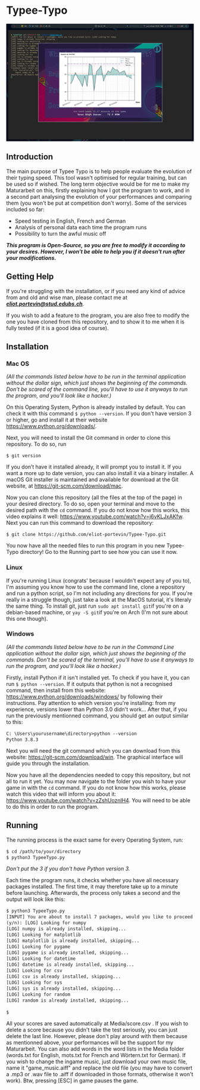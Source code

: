 # Typee-Typo
<a href="url"><img src="https://github.com/eliot-portevin/Typee-Typo/blob/main/Preview.png" align="center"></a>

## Introduction
The main purpose of Typee Typo is to help people evaluate the evolution of their typing speed. This tool wasn't optimised for regular training, but can be used so if wished. The long term objective would be for me to make my Maturarbeit on this, firstly explaining how I got the program to work, and in a second part analysing the evolution of your performances and comparing them (you won't be put at competition don't worry). Some of the services included so far:
- Speed testing in English, French and German
- Analysis of personal data each time the program runs
- Possibility to turn the awful music off

***This program is Open-Source, so you are free to modify it according to your desires. However, I won't be able to help you if it doesn't run after your modifications.***

## Getting Help
If you're struggling with the installation, or if you need any kind of advice from and old and wise man, please contact me at ***eliot.portevin@stud.edubs.ch***. 

If you wish to add a feature to the program, you are also free to modify the one you have cloned from this repository, and to show it to me when it is fully tested (if it is a good idea of course).

## Installation
### Mac OS
*(All the commands listed below have to be run in the terminal application without the dollar sign, which just shows the beginning of the commands. Don't be scared of the command line, you'll have to use it anyways to run the program, and you'll look like a hacker.)*

On this Operating System, Python is already installed by default. You can check it with this command ```$ python --version```. If you don't have version 3 or higher, go and install it at their website https://www.python.org/downloads/.

Next, you will need to install the Git command in order to clone this repository. To do so, run
```
$ git version
```
If you don’t have it installed already, it will prompt you to install it.
If you want a more up to date version, you can also install it via a binary installer. A macOS Git installer is maintained and available for download at the Git website, at https://git-scm.com/download/mac.

Now you can clone this repository (all the files at the top of the page) in your desired directory. To do so, open your terminal and move to the desired path with the  ```cd```  command. If you do not know how this works, this video explains it well: https://www.youtube.com/watch?v=j6vKLJxAKfw. Next you can run this command to download the repository:
```
$ git clone https://github.com/eliot-portevin/Typee-Typo.git
```
You now have all the needed files to run this program in you new Typee-Typo directory! Go to the Running part to see how you can use it now.

### Linux
If you're running Linux (congrats' because I wouldn't expect any of you to), I'm assuming you know how to use the command line, clone a repository and run a python script, so I'm not including any directions for you. If you're really in a struggle though, just take a look at the MacOS tutorial, it's literaly the same thing. To install git, just run ```sudo apt install git```if you're on a debian-based machine, or ```yay -S git```if you're on Arch (I'm not sure about this one though).

### Windows
*(All the commands listed below have to be run in the Command Line application without the dollar sign, which just shows the beginning of the commands. Don't be scared of the terminal, you'll have to use it anyways to run the program, and you'll look like a hacker.)*

Firstly, install Python if it isn't installed yet. To check if you have it, you can run ```$ python --version```. If it outputs that python is not a recognised command, then install from this website: https://www.python.org/downloads/windows/ by following their instructions. Pay attention to which version you're installing: from my experience, versions lower than Python 3.0 didn't work... After that, if you run the previously mentionned command, you should get an output similar to this:
```
C: \Users\yourusername\directory>python --version
Python 3.8.3
```
Next you will need the git command which you can download from this website: https://git-scm.com/download/win. The graphical interface will guide you through the installation.

Now you have all the dependencies needed to copy this repository, but not all to run it yet. You may now navigate to the folder you wish to have your game in with the  ```cd```  command. If you do not know how this works, please watch this video that will inform you about it: https://www.youtube.com/watch?v=zZshUoznlH4. You will need to be able to do this in order to run the program.

## Running
The running process is the exact same for every Operating System, run:
```
$ cd /path/to/your/directory
$ python3 TypeeTypo.py
```
*Don't put the 3 if you don't have Python version 3.*

Each time the program runs, it checks whether you have all necessary packages installed. The first time, it may therefore take up to a minute before launching. Afterwards, the process only takes a second and the output will look like this:
```
$ python3 TypeeTypo.py 
[INPUT] You are about to install 7 packages, would you like to proceed (y/n): [LOG] Looking for numpy
[LOG] numpy is already installed, skipping...
[LOG] Looking for matplotlib
[LOG] matplotlib is already installed, skipping...
[LOG] Looking for pygame
[LOG] pygame is already installed, skipping...
[LOG] Looking for datetime
[LOG] datetime is already installed, skipping...
[LOG] Looking for csv
[LOG] csv is already installed, skipping...
[LOG] Looking for sys
[LOG] sys is already installed, skipping...
[LOG] Looking for random
[LOG] random is already installed, skipping...

$
```
All your scores are saved automatically at Media/score.csv . If you wish to delete a score because you didn't take the test seriously, you can just delete the last line. However, please don't play around with them because as mentionned above, your performances will be the support for my Maturarbeit. You can also add words in the word lists in the Media folder (words.txt for English, mots.txt for French and Wörtern.txt for German). If you wish to change the ingame music, just download your own music file, name it "game_music.aiff" and replace the old file (you may have to convert a .mp3 or .wav file to .aiff if downloaded in those formats, otherwise it won't work).
Btw, pressing [ESC] in game pauses the game.
